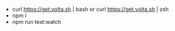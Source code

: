 -   curl https://get.volta.sh | bash or curl https://get.volta.sh | zsh
-   npm i
-   npm run test:watch
